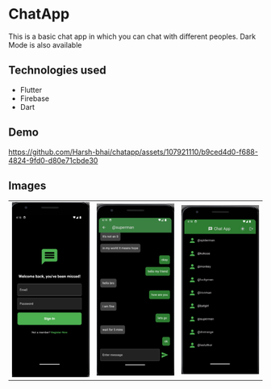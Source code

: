 # ChatApp
This is a basic chat app in which you can chat with different peoples. Dark Mode is also available

## Technologies used
- Flutter
- Firebase
- Dart


## Demo
https://github.com/Harsh-bhai/chatapp/assets/107921110/b9ced4d0-f688-4824-9fd0-d80e71cbde30


## Images

<table>
  <tr>
    <td><img src="images/1.png" width="200" /></td>
    <td><img src="images/2.png" width="200" /></td>
    <td><img src="images/3.png" width="200" /></td>
  </tr>
</table>
